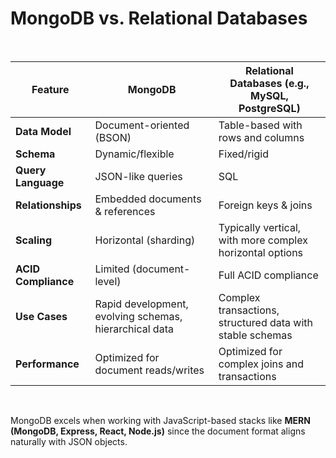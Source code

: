 # **MongoDB vs. Relational Databases**

&nbsp; 

| **Feature**       | **MongoDB**                           | **Relational Databases (e.g., MySQL, PostgreSQL)** |
|------------------|----------------------------------|--------------------------------------------------|
| **Data Model**   | Document-oriented (BSON)        | Table-based with rows and columns               |
| **Schema**       | Dynamic/flexible                | Fixed/rigid                                    |
| **Query Language** | JSON-like queries              | SQL                                            |
| **Relationships** | Embedded documents & references | Foreign keys & joins                          |
| **Scaling**      | Horizontal (sharding)           | Typically vertical, with more complex horizontal options |
| **ACID Compliance** | Limited (document-level)      | Full ACID compliance                          |
| **Use Cases**    | Rapid development, evolving schemas, hierarchical data | Complex transactions, structured data with stable schemas |
| **Performance**  | Optimized for document reads/writes | Optimized for complex joins and transactions  |

&nbsp; 

MongoDB excels when working with JavaScript-based stacks like **MERN (MongoDB, Express, React, Node.js)** since the document format aligns naturally with JSON objects.
